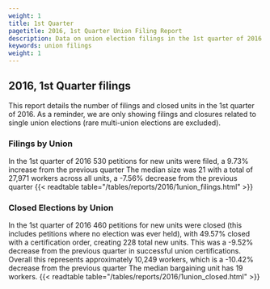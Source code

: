 ```yaml
---
weight: 1
title: 1st Quarter
pagetitle: 2016, 1st Quarter Union Filing Report
description: Data on union election filings in the 1st quarter of 2016
keywords: union filings
weight: 1
---
```


## 2016, 1st Quarter filings

This report details the number of filings and closed units in the 1st quarter of 2016. As a reminder, we are only showing filings and closures related to single union elections (rare multi-union elections are excluded).

### Filings by Union
In the 1st quarter of 2016 530 petitions for new units were filed, a 9.73% increase from the previous quarter The median size was 21 with a total of 27,971 workers across all units, a -7.56% decrease from the previous quarter
{{< readtable table="/tables/reports/2016/1union_filings.html" >}}

### Closed Elections by Union
In the 1st quarter of 2016 460 petitions for new units were closed (this includes petitions where no election was ever held), with 49.57% closed with a certification order, creating 228 total new units. This was a -9.52% decrease from the previous quarter in successful union certifications. Overall this represents approximately 10,249 workers, which is a -10.42% decrease from the previous quarter The median bargaining unit has 19 workers.
{{< readtable table="/tables/reports/2016/1union_closed.html" >}}
